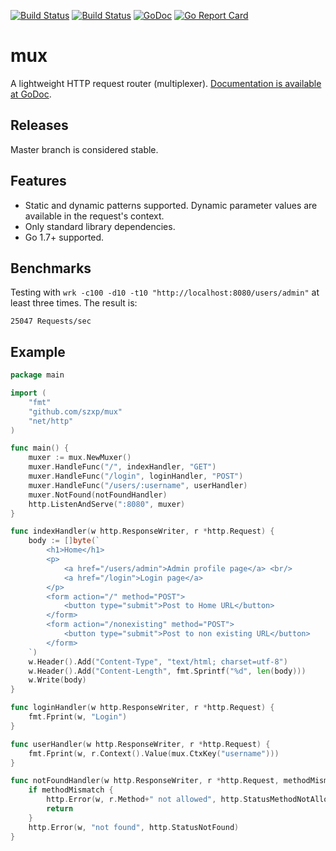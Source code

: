 [![Build Status](https://travis-ci.org/szxp/mux.svg?branch=master)](https://travis-ci.org/szxp/mux)
[![Build Status](https://ci.appveyor.com/api/projects/status/github/szxp/mux?branch=master&svg=true)](https://ci.appveyor.com/project/szxp/mux)
[![GoDoc](https://godoc.org/github.com/szxp/mux?status.svg)](https://godoc.org/github.com/szxp/mux)
[![Go Report Card](https://goreportcard.com/badge/github.com/szxp/mux)](https://goreportcard.com/report/github.com/szxp/mux)

# mux
A lightweight HTTP request router (multiplexer). [Documentation is available at GoDoc](https://godoc.org/github.com/szxp/mux).

## Releases
Master branch is considered stable. 

## Features
 * Static and dynamic patterns supported. Dynamic parameter values are available in the request's context.
 * Only standard library dependencies.
 * Go 1.7+ supported.
 
## Benchmarks
Testing with `wrk -c100 -d10 -t10 "http://localhost:8080/users/admin"` at least three times. The result is:

```
25047 Requests/sec
```

## Example
```go
package main

import (
	"fmt"
	"github.com/szxp/mux"
	"net/http"
)

func main() {
	muxer := mux.NewMuxer()
	muxer.HandleFunc("/", indexHandler, "GET")
	muxer.HandleFunc("/login", loginHandler, "POST")
	muxer.HandleFunc("/users/:username", userHandler)
	muxer.NotFound(notFoundHandler)
	http.ListenAndServe(":8080", muxer)
}

func indexHandler(w http.ResponseWriter, r *http.Request) {
	body := []byte(`
		<h1>Home</h1>
		<p>
			<a href="/users/admin">Admin profile page</a> <br/>
			<a href="/login">Login page</a>
		</p>
		<form action="/" method="POST">
			<button type="submit">Post to Home URL</button>
		</form>
		<form action="/nonexisting" method="POST">
			<button type="submit">Post to non existing URL</button>
		</form>
	`)
	w.Header().Add("Content-Type", "text/html; charset=utf-8")
	w.Header().Add("Content-Length", fmt.Sprintf("%d", len(body)))
	w.Write(body)
}

func loginHandler(w http.ResponseWriter, r *http.Request) {
	fmt.Fprint(w, "Login")
}

func userHandler(w http.ResponseWriter, r *http.Request) {
	fmt.Fprint(w, r.Context().Value(mux.CtxKey("username")))
}

func notFoundHandler(w http.ResponseWriter, r *http.Request, methodMismatch bool) {
	if methodMismatch {
		http.Error(w, r.Method+" not allowed", http.StatusMethodNotAllowed)
		return
	}
	http.Error(w, "not found", http.StatusNotFound)
}
```
